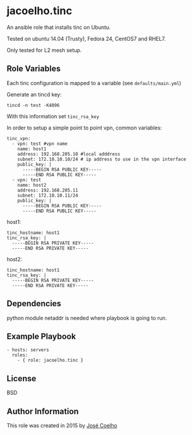 jacoelho.tinc
=========

An ansible role that installs tinc on Ubuntu.

Tested on ubuntu 14.04 (Trusty), Fedora 24, CentOS7 and RHEL7.

Only tested for L2 mesh setup.

Role Variables
--------------

Each tinc configuration is mapped to a variable (see `defaults/main.yml`)

Generate an tincd key:

    tincd -n test -K4096

With this information set ```tinc_rsa_key```

In order to setup a simple point to point vpn, common variables:

    tinc_vpn:
      - vpn: test #vpn name
        name: host1
        address: 192.168.205.10 #local adddress
        subnet: 172.10.10.10/24 # ip address to use in the vpn interface
        public_key: |
          -----BEGIN RSA PUBLIC KEY-----
          -----END RSA PUBLIC KEY-----
      - vpn: test
        name: host2
        address: 192.168.205.11
        subnet: 172.10.10.11/24
        public_key: |
          -----BEGIN RSA PUBLIC KEY-----
          -----END RSA PUBLIC KEY-----

host1:

    tinc_hostname: host1
    tinc_rsa_key: |
      -----BEGIN RSA PRIVATE KEY-----
      -----END RSA PRIVATE KEY-----

host2:

    tinc_hostname: host1
    tinc_rsa_key: |
      -----BEGIN RSA PRIVATE KEY-----
      -----END RSA PRIVATE KEY-----

Dependencies
------------

python module netaddr is needed where playbook is going to run.


Example Playbook
----------------

    - hosts: servers
      roles:
        - { role: jacoelho.tinc }

License
-------

BSD

Author Information
------------------

This role was created in 2015 by [José Coelho](https://github.com/jacoelho)
